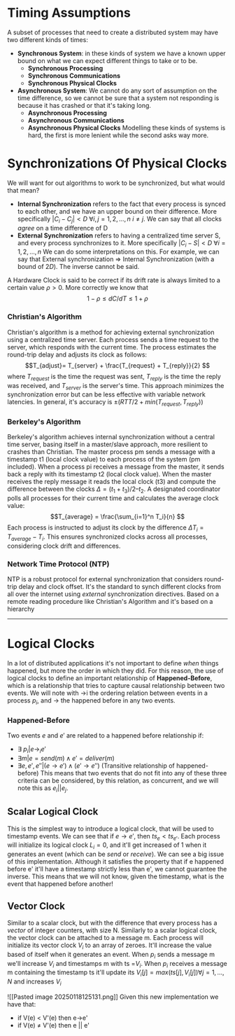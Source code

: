 # Timing Assumptions
A subset of processes that need to create a distributed system may have two different kinds of times:
- **Synchronous System**: in these kinds of system we have a known upper bound on what we can expect different things to take or to be.
	- **Synchronous Processing**
	- **Synchronous Communications**
	- **Synchronous Physical Clocks**
- **Asynchronous System**: We cannot do any sort of assumption on the time difference, so we cannot be sure that a system not responding is because it has crashed or that it's taking long.
	- **Asynchronous Processing**
	- **Asynchronous Communications**
	- **Asynchronous Physical Clocks**
Modelling these kinds of systems is hard, the first is more lenient while the second asks way more.
# Synchronizations Of Physical Clocks
We will want for out algorithms to work to be synchronized, but what would that mean?
- **Internal Synchronization** refers to the fact that every process is synced to each other, and we have an upper bound on their difference. More specifically $| C_i - C_j | < D$ $\forall i,j = 1,2,...,n$ $i \neq j$. We can say that all clocks _agree_ on a time difference of D
- **External Synchronization** refers to having a centralized time server S, and every process synchronizes to it. More specifically $| C_i - S | < D$ $\forall i = 1,2,...,n$ 
We can do some interpretations on this. For example, we can say that External synchronization => Internal Synchronization (with a bound of $2D$). The inverse cannot be said.

A Hardware Clock is said to be correct if its drift rate is always limited to a certain value $\rho>0$. More correctly we know that
$$
1-\rho \le dC/dT \le 1+\rho
$$
### Christian's Algorithm

Christian's algorithm is a method for achieving external synchronization using a centralized time server. Each process sends a time request to the server, which responds with the current time. The process estimates the round-trip delay and adjusts its clock as follows:  
$$T_{adjust}= T_{server} + \frac{T_{request} + T_{reply}}{2} $$
where $T_{request}$ is the time the request was sent, $T_{reply}$ is the time the reply was received, and $T_{server}$ is the server's time. This approach minimizes the synchronization error but can be less effective with variable network latencies. In general, it's accuracy is $\pm (RTT/2 + min(T_{request}, T_{reply}))$

### Berkeley's Algorithm

Berkeley's algorithm achieves internal synchronization without a central time server, basing itself in a master/slave approach, more resilient to crashes than Christian. 
The master process pm sends a message with a timestamp t1 (local clock value) to each process of the system (pm included).
When a process pi receives a message from the master, it sends back a reply with its timestamp t2 (local clock value). When the master receives the reply message it reads the local clock (t3) and compute the difference between the clocks $\Delta=(t_1 + t_3)/2 – t_2$. A designated coordinator polls all processes for their current time and calculates the average clock value:  
$$T_{average} = \frac{\sum_{i=1}^n T_i}{n}  $$
Each process is instructed to adjust its clock by the difference $\Delta T_i = T_{average} - T_i$. This ensures synchronized clocks across all processes, considering clock drift and differences.
### Network Time Protocol (NTP)

NTP is a robust protocol for external synchronization that considers round-trip delay and clock offset. It's the standard to synch different clocks from all over the internet using _external_ synchronization directives. Based on a remote reading procedure like Christian's Algorithm and it's based on a hierarchy

---
# Logical Clocks
In a lot of distributed applications it's not important to define _when_ things happened, but more the order in which they did. For this reason, the use of logical clocks to define an important relationship of **Happened-Before**, which is a relationship that tries to capture causal relationship between two events. We will note with ->i the ordering relation between events in a process $p_i$, and -> the happened before in any two events.
### Happened-Before
Two events $e$ and $e\prime$ are related to a happened before relationship if:
- $\exists \ p_i | e \rightarrow_i e\prime$
- $\exists m | e = send(m) \wedge e\prime = deliver(m)$
- $\exists e,e\prime,e\prime\prime | (e\rightarrow e\prime) \wedge (e\prime \rightarrow e\prime\prime)$ (Transitive relationship of happened-before)
This means that two events that do not fit into any of these three criteria can be considered, by this relation, as concurrent, and we will note this as $e_i || e_j$.
## Scalar Logical Clock
This is the simplest way to introduce a logical clock, that will be used to timestamp events. We can see that if $e \rightarrow e\prime$, then $ts_e < ts_{e\prime}$.
Each process will initialize its logical clock $L_i = 0$, and it'll get increased of 1 when it generates an event (which can be *send* or *receive*). We can see a big issue of this implementation. Although it satisfies the property that if e happened before e' it'll have a timestamp strictly less than e', we cannot guarantee the inverse. This means that we will not know, given the timestamp, what is the event that happened before another!
## Vector Clock
Similar to a scalar clock, but with the difference that every process has a *vector* of integer counters, with size N. Similarly to a scalar logical clock, the vector clock can be attached to a message m.
Each process will initialize its vector clock $V_i$ to an array of zeroes. It'll increase the value based of itself when it generates an event.
When $p_i$ sends a message m we'll increase $V_i$ and timestamps m with ts =$V_i$.
When $p_i$ receives a message m containing the timestamp ts it'll update its $V_i[j] = max(ts[j], V_i[j]) \forall j = 1,...,N$ and increases $V_i$

![[Pasted image 20250118125131.png]]
Given this new implementation we have that:
- if V(e) < V'(e) then e->e'
- if V(e) $\neq$ V'(e) then e || e'